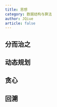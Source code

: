 ```yaml
---
title: 思想
category: 数据结构与算法
author: JQiue
article: false
---
```


## 分而治之

## 动态规划

## 贪心

## 回溯

<!-- to be updated -->
